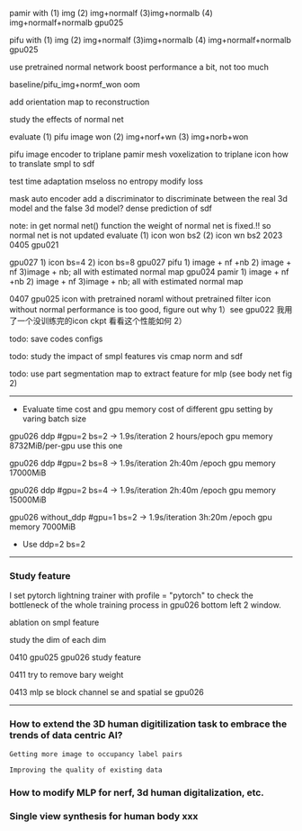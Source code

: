 pamir with (1) img (2) img+normalf (3)img+normalb (4) img+normalf+normalb  gpu025

pifu with (1) img (2) img+normalf (3)img+normalb (4) img+normalf+normalb  gpu025

use pretrained normal network boost performance a bit, not too much

baseline/pifu_img+normf_won  oom

add orientation map to reconstruction

study the effects of normal net

evaluate (1) pifu image won (2) img+norf+wn  (3) img+norb+won

pifu image encoder to triplane
pamir mesh voxelization to triplane
icon how to translate smpl to sdf

test time adaptation mseloss no entropy
modify loss

mask auto encoder
add a discriminator to discriminate between the real 3d model and the false 3d model?
dense prediction of sdf

note: in get normal net() function    the weight of normal net is fixed.!!  so normal net is not updated
evaluate (1) icon won bs2 (2) icon wn bs2  2023 0405   gpu021

gpu027  1) icon bs=4 2) icon bs=8
gpu027  pifu  1) image + nf +nb  2) image + nf 3)image + nb; all with estimated normal map
gpu024 pamir 1) image + nf +nb  2) image + nf 3)image + nb; all with estimated normal map

0407 gpu025 icon with pretrained noraml without pretrained filter
icon without normal performance is too good, figure out why
  1）see gpu022 我用了一个没训练完的icon ckpt 看看这个性能如何
  2）

todo: save codes configs

todo: study the impact of smpl features vis cmap norm and sdf

todo: use part segmentation map to extract feature for mlp  (see body net fig 2)

---

* Evaluate time cost and gpu memory cost of different gpu setting by varing batch size

gpu026 ddp #gpu=2  bs=2 -> 1.9s/iteration 2 hours/epoch  gpu memory 8732MiB/per-gpu use this one

gpu026 ddp #gpu=2  bs=8 -> 1.9s/iteration 2h:40m /epoch  gpu memory 17000MiB

gpu026 ddp #gpu=2  bs=4 -> 1.9s/iteration 2h:40m /epoch  gpu memory 15000MiB

gpu026 without_ddp #gpu=1  bs=2 -> 1.9s/iteration 3h:20m /epoch  gpu memory 7000MiB

* Use ddp=2 bs=2

---

### Study feature

I set pytorch lightning trainer with profile = "pytorch" to check the bottleneck of the whole training process in gpu026 bottom left 2 window.

ablation on smpl feature

study the dim of each dim

0410 gpu025 gpu026 study feature

0411 try to remove bary weight

0413 mlp se block     channel se and spatial se  gpu026

---

### How to extend the 3D human digitilization task to embrace the trends of data centric AI?

    Getting more image to occupancy label pairs

    Improving the quality of existing data

### How to modify MLP for nerf, 3d human digitalization, etc.

### Single view synthesis for human body xxx
